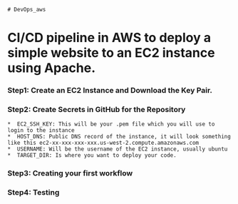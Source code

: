 `# DevOps_aws`
# CI/CD pipeline in AWS to deploy a simple website to an EC2 instance using Apache.

### Step1: Create an EC2 Instance and Download the Key Pair.

### Step2: Create Secrets in GitHub for the Repository
    *  EC2_SSH_KEY: This will be your .pem file which you will use to login to the instance
    *  HOST_DNS: Public DNS record of the instance, it will look something like this ec2-xx-xxx-xxx-xxx.us-west-2.compute.amazonaws.com
    *  USERNAME: Will be the username of the EC2 instance, usually ubuntu
    *  TARGET_DIR: Is where you want to deploy your code.

### Step3: Creating your first workflow

### Step4: Testing
